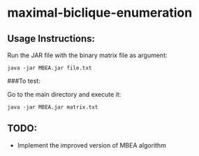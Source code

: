 # maximal-biclique-enumeration

## Usage Instructions:

Run the JAR file with the binary matrix file as argument:

`java -jar MBEA.jar file.txt`

###To test:

Go to the main directory and execute it:

`java -jar MBEA.jar matrix.txt`

## TODO:
- Implement the improved version of MBEA algorithm
